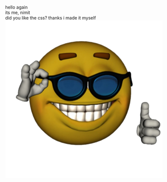hello again  
its me, nimit  
did you like the css? thanks i made it myself  
![picture of me](/img/yessir.png)